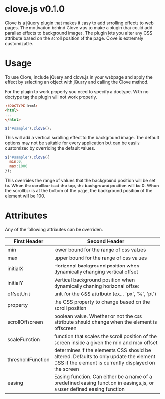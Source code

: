 clove.js v0.1.0
========
Clove is a jQuery plugin that makes it easy to add scrolling effects to web pages. The motivation behind Clove was to make a plugin that could add parallax effects to background images. The plugin lets you alter any CSS attribute based on the scroll position of the page. Clove is extremely customizable.


Usage
========
To use Clove, include jQuery and clove.js in your webpage and apply the effect by selecting an object with jQuery and calling the Clove method.

For the plugin to work properly you need to specify a doctype. With no doctype tag the plugin will not work properly.

```html
<!DOCTYPE html>
<html>
...
</html>
```

```javascript
$("#sample").clove();
```

This will add a vertical scrolling effect to the background image. The default options may not be suitable for every application but can be easily customized by overriding the default values.

```javascript
$("#sample").clove({
  min:0,
  max:1000
});
```

This overrides the range of values that the background position will be set to. When the scrollbar is at the top, the background position will be 0. When the scrollbar is at the bottom of the page, the background position of the element will be 100.

Attributes
========
Any of the following attributes can be overriden.

First Header | Second Header
------------ | ------------
min  | lower bound for the range of css values
max  | upper bound for the range of css values
initialX | Horizonal background position when dynamically changing vertical offset
initialY | Vertical background position when dynamically chaning horizonal offset
offsetUnit | unit for the CSS attribute (ex... 'px', '%', 'pt')
property | the CSS property to change based on the scroll position
scrollOffscreen | boolean value. Whether or not the css attribute should change when the element is offscreen |
scaleFunction | function that scales the scroll position of the screen inside a given the min and max offset |
thresholdFunction | determines if the elements CSS should be altered. Defaults to only update the element CSS if the element is currently displayed on the screen
easing | Easing function. Can either be a name of a predefined easing function in easings.js, or a user defined easing function

